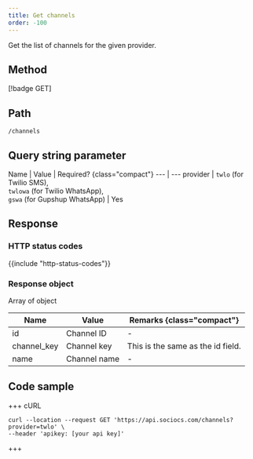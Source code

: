 ```yaml
---
title: Get channels
order: -100
---
```


Get the list of channels for the given provider.

## Method

[!badge GET]

## Path

`/channels`

## Query string parameter

Name | Value | Required? {class="compact"}
--- | ---
provider | `twlo` (for Twilio SMS), <br />`twlowa` (for Twilio WhatsApp), <br />`gswa` (for Gupshup WhatsApp) | Yes

## Response

### HTTP status codes

{{include "http-status-codes"}}

### Response object

Array of object

Name | Value | Remarks {class="compact"}
--- | --- | ---
id | Channel ID | -
channel_key | Channel key | This is the same as the id field.
name | Channel name | -

## Code sample

+++ cURL

```shell
curl --location --request GET 'https://api.sociocs.com/channels?provider=twlo' \
--header 'apikey: [your api key]'
```

+++
